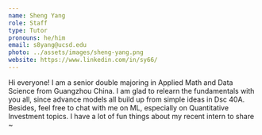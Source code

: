 ```yaml
---
name: Sheng Yang
role: Staff
type: Tutor
pronouns: he/him
email: s8yang@ucsd.edu
photo: ../assets/images/sheng-yang.png
website: https://www.linkedin.com/in/sy66/
---
```

Hi everyone! I am a senior double majoring in Applied Math and Data Science from Guangzhou China. I am glad to relearn the fundamentals with you all, since advance models all build up from simple ideas in Dsc 40A. Besides, feel free to chat with me on ML, especially on Quantitative Investment topics. I have a lot of fun things about my recent intern to share ~